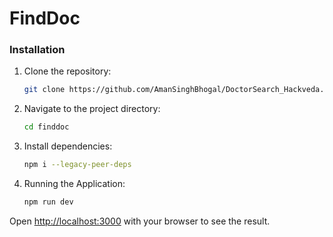 # FindDoc

### Installation

1. Clone the repository:

   ```bash
   git clone https://github.com/AmanSinghBhogal/DoctorSearch_Hackveda.git
   ```
2. Navigate to the project directory:
    ```bash
    cd finddoc
    ```
3. Install dependencies:

    ```bash
    npm i --legacy-peer-deps
    ```
4. Running the Application:
    ```bash
    npm run dev
    ```

Open [http://localhost:3000](http://localhost:3000) with your browser to see the result.

